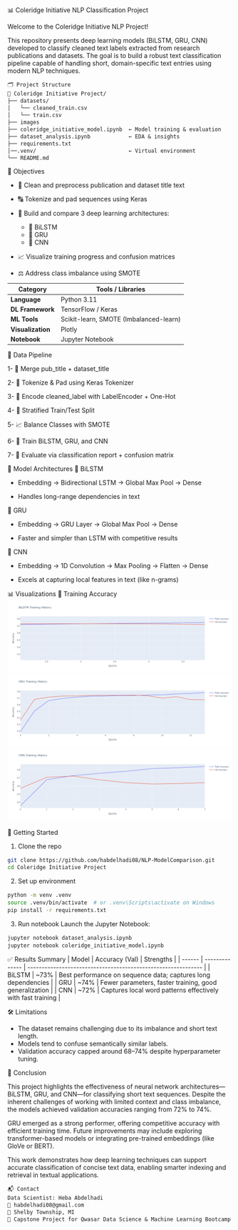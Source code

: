 📊 Coleridge Initiative NLP Classification Project

Welcome to the Coleridge Initiative NLP Project!

This repository presents deep learning models (BiLSTM, GRU, CNN) developed to classify cleaned text labels extracted from research publications and datasets.
The goal is to build a robust text classification pipeline capable of handling short, domain-specific text entries using modern NLP techniques.

```
🗂️ Project Structure
📁 Coleridge Initiative Project/
├── datasets/
│   └── cleaned_train.csv
│   └── train.csv
├── images
├── coleridge_initiative_model.ipynb  ← Model training & evaluation
├── dataset_analysis.ipynb            ← EDA & insights
├── requirements.txt
│──.venv/                             ← Virtual environment
└── README.md
```

📌 Objectives
- 🧼 Clean and preprocess publication and dataset title text

- 🔠 Tokenize and pad sequences using Keras

- 🧠 Build and compare 3 deep learning architectures:

    - 🧬 BiLSTM
    - 🔁 GRU
    - 📶 CNN

- 📈 Visualize training progress and confusion matrices

- ⚖️ Address class imbalance using SMOTE

| Category          | Tools / Libraries                      |
| ----------------- | -------------------------------------- |
| **Language**      | Python 3.11                            |
| **DL Framework**  | TensorFlow / Keras                     |
| **ML Tools**      | Scikit-learn, SMOTE (Imbalanced-learn) |
| **Visualization** | Plotly                                 |
| **Notebook**      | Jupyter Notebook                       |

🔄 Data Pipeline

1- 🔗 Merge pub_title + dataset_title

2- 🔡 Tokenize & Pad using Keras Tokenizer

3- 🎯 Encode cleaned_label with LabelEncoder + One-Hot

4- 🔁 Stratified Train/Test Split

5- 📈 Balance Classes with SMOTE

6- 🧠 Train BiLSTM, GRU, and CNN

7- 🧪 Evaluate via classification report + confusion matrix

🧠 Model Architectures
🧬 BiLSTM
- Embedding → Bidirectional LSTM → Global Max Pool → Dense

- Handles long-range dependencies in text

🔁 GRU
- Embedding → GRU Layer → Global Max Pool → Dense

- Faster and simpler than LSTM with competitive results

📶 CNN
- Embedding → 1D Convolution → Max Pooling → Flatten → Dense

- Excels at capturing local features in text (like n-grams)

📊 Visualizations
🎯 Training Accuracy
![Alt text](images/BiLSTM_Model.png)
![Alt text](images/GRU_Model.png)
![Alt text](images/CNN_Model.png)



🚀 Getting Started
1. Clone the repo

```bash
git clone https://github.com/habdelhadi08/NLP-ModelComparison.git
cd Coleridge Initiative Project
```
2. Set up environment

```bash
python -m venv .venv
source .venv/bin/activate  # or .venv\Scripts\activate on Windows
pip install -r requirements.txt
```

3. Run notebook
Launch the Jupyter Notebook:

```bash
jupyter notebook dataset_analysis.ipynb
jupyter notebook coleridge_initiative_model.ipynb
```

✅ Results Summary
| Model  | Accuracy (Val) | Strengths                                                     |
| ------ | -------------- | ------------------------------------------------------------- |
| BiLSTM | \~73%          | Best performance on sequence data; captures long dependencies |
| GRU    | \~74%          | Fewer parameters, faster training, good generalization        |
| CNN    | \~72%          | Captures local word patterns effectively with fast training   |

🛠 Limitations
- The dataset remains challenging due to its imbalance and short text length.
- Models tend to confuse semantically similar labels.
- Validation accuracy capped around 68–74% despite hyperparameter tuning.

🏁 Conclusion

This project highlights the effectiveness of neural network architectures—BiLSTM, GRU, and CNN—for classifying short text sequences.
Despite the inherent challenges of working with limited context and class imbalance, the models achieved validation accuracies ranging from 72% to 74%.

GRU emerged as a strong performer, offering competitive accuracy with efficient training time.
Future improvements may include exploring transformer-based models or integrating pre-trained embeddings (like GloVe or BERT).

This work demonstrates how deep learning techniques can support accurate classification of concise text data, enabling smarter indexing and retrieval in textual applications.

```
📬 Contact
Data Scientist: Heba Abdelhadi
📧 habdelhadi08@gmail.com
📍 Shelby Township, MI
📅 Capstone Project for Qwasar Data Science & Machine Learning Bootcamp
```